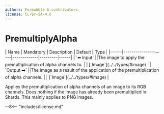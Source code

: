 ```yaml
---
authors: Formabble & contributors
license: CC-BY-SA-4.0
---
```



# PremultiplyAlpha

<div class="sh-parameters" markdown="1">
| Name | Mandatory | Description | Default | Type |
|------|---------------------|-------------|---------|------|
| `⬅️ Input` ||The image to apply the premultiplication of alpha channels to. | | [`Image`](../../types/#image) |
| `Output ➡️` ||The image as a result of the application of the premultiplication of alpha channels. | | [`Image`](../../types/#image) |

</div>

Applies the premultiplication of alpha channels of an image to its RGB channels. Does nothing if the image has already been premultiplied in Shards. This mainly applies to PNG images.

--8<-- "includes/license.md"


